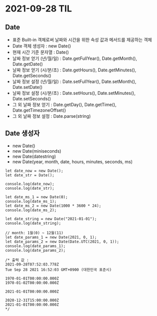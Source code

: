 # 2021-09-28 TIL

## Date
* 표준 Built-in 객체로써 날짜와 시간을 위한 속성 값과 메서드를 제공하는 객체
* Date 객체 생성자 : new Date()
* 현재 시간 기준 문자열 : Date()
* 날짜 정보 얻기 (년/월/일) : Date.getFullYear(), Date.getMonth(), Date.getDate()
* 날짜 정보 얻기 (시/분/초) : Date.getHours(), Date.getMinutes(), Date.getSeconds()
* 날짜 정보 설정 (년/월/일) : Date.setFullYear(), Date.setMonth(), Date.setDate()
* 날짜 정보 설정 (시/분/초) : Date.setHours(), Date.setMinutes(), Date.setSeconds()
* 그 외 날짜 정보 얻기 : Date.getDay(), Date.getTime(), Date.getTimezoneOffset()
* 그 외 날짜 정보 설정 : Date.parse(string)

## Date 생성자
* new Date()
* new Date(miniseconds)
* new Date(datestring)
* new Date(year, month, date, hours, minutes, seconds, ms)
~~~
let date_now = new Date();
let date_str = Date();

console.log(date_now);
console.log(date_str);

let date_ms_1 = new Date(0);
console.log(date_ms_1);
let date_ms_2 = new Date(1000 * 3600 * 24);
console.log(date_ms_2);

let date_string = new Date("2021-01-01");
console.log(date_string);

// month: 1월(0) ~ 12월(11)
let date_params_1 = new Date(2021, 0, 1);
let date_params_2 = new Date(Date.UTC(2021, 0, 1));
console.log(date_params_1);
console.log(date_params_2);

/* 출력 값 :
2021-09-28T07:52:03.778Z
Tue Sep 28 2021 16:52:03 GMT+0900 (대한민국 표준시)

1970-01-01T00:00:00.000Z
1970-01-02T00:00:00.000Z

2021-01-01T00:00:00.000Z

2020-12-31T15:00:00.000Z
2021-01-01T00:00:00.000Z
*/
